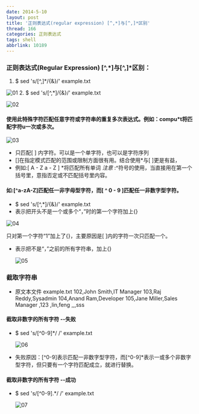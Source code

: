 ```yaml
---
date: 2014-5-10
layout: post
title: '正则表达式(regular expression) [^,*]与[^,]*区别'
thread: 166
categories: 正则表达式
tags: shell
abbrlink: 10189
---
```



### 正则表达式(Regular Expression) [^,*]与[^,]*区别：
  1. $ sed 's/[^,]*/{&}/' example.txt

  ![01](/assets/img/article-image/2014-03-06/01.png)
  2. $ sed 's/[^,*]/{&}/' example.txt

  ![02](/assets/img/article-image/2014-03-06/02.png)

#### 使用此特殊字符匹配任意字符或字符串的重复多次表达式。例如：compu*t将匹配字符u一次或多次。

  ![03](/assets/img/article-image/2014-03-06/03.png)

 * 只匹配[ ] 内字符。可以是一个单字符，也可以是字符序列
 * []在指定模式匹配的范围或限制方面很有用。结合使用*与[ ]更是有益，
 * 例如:[ A - Z a - Z ] *将匹配所有单词
 *注意* :^符号的使用，当直接用在第一个括号里，意指否定或不匹配括号里内容。

#### 如:[^a-zA-Z]匹配任一非字母型字符，而[ ^ 0 - 9 ]匹配任一非数字型字符。
 * $ sed 's/[^,*]/{&}/' example.txt
 * 表示把开头不是一个或多个“，”时的第一个字符加上{}

  ![04](/assets/img/article-image/2014-03-06/04.png)

只对第一个字符“1”加上了{}，主要原因是[ ]内的字符一次只匹配一个。

* 表示把不是“，”之前的所有字符串，加上{}

  ![05](/assets/img/article-image/2014-03-06/05.png)

### 截取字符串
- 原文本文件 example.txt
102,John Smith,IT Manager
103,Raj Reddy,Sysadmin
104,Anand Ram,Developer
105,Jane Miller,Sales Manager
,123
,lin,feng
,,,sss

#### 截取非数字的所有字符  --失败
* $ sed 's/[^0-9]*/ /' example.txt

  ![06](/assets/img/article-image/2014-03-06/06.png)
- 失败原因：[^0-9]表示匹配一非数字型字符，而[^0-9]*表示一或多个非数字型字符，但只要有一个字符匹配成立，就进行替换。

#### 截取非数字的所有字符  --成功
* $ sed 's/[^0-9].*/ /' example.txt

  ![07](/assets/img/article-image/2014-03-06/07.png)
